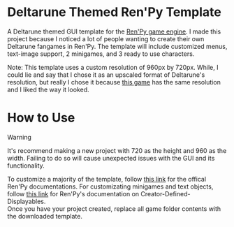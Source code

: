 # Deltarune Themed Ren'Py Template
A Deltarune themed GUI template for the [Ren'Py game engine](https://github.com/renpy/renpy). I made this project because I noticed a lot of people wanting to create their own Deltarune fangames in Ren'Py. The template will include customized menus, text-image support, 2 minigames, and 3 ready to use characters.

Note: This template uses a custom resolution of 960px by 720px. While, I could lie and say that I chose it as an upscaled format of Deltarune's resolution, but really I chose it because [this game](https://derpychocho.itch.io/dating-start) has the same resolution and I liked the way it looked.

# How to Use
> [!WARNING]
> It's recommend making a new project with 720 as the height and 960 as the width. Failing to do so will cause unexpected issues with the GUI and its functionality. 

To customize a majority of the template, follow [this link](https://www.renpy.org/doc/html/index.html) for the offical Ren'Py documentations. For customizating minigames and text objects, follow [this link](https://www.renpy.org/doc/html/cdd.html) for Ren'Py's documentation on Creator-Defined-Displayables.\
Once you have your project created, replace all game folder contents with the downloaded template.

